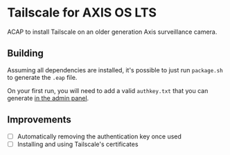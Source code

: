 # Tailscale for AXIS OS LTS

ACAP to install Tailscale on an older generation Axis surveillance camera.

## Building

Assuming all dependencies are installed, it's possible to just run `package.sh` to generate the `.eap` file.

On your first run, you will need to add a valid `authkey.txt` that you can generate [in the admin panel](https://login.tailscale.com/admin/settings/keys).

## Improvements

- [ ] Automatically removing the authentication key once used
- [ ] Installing and using Tailscale's certificates

